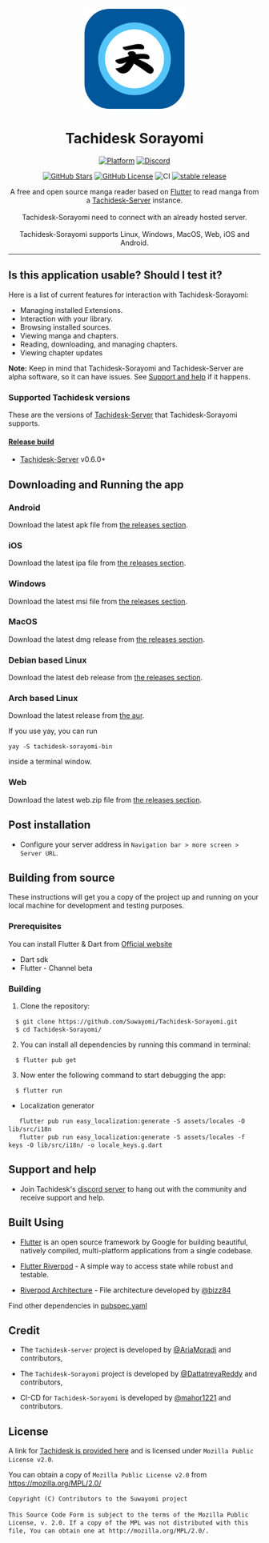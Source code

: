 <p align="center">
 <img width=200px height=200px src="assets/icons/launcher/sorayomi_icon.png" alt="Tachidesk Sorayomi logo"/>
</p>

<h1 align="center"> Tachidesk Sorayomi </h1>

<div align="center">

[![Platform](https://img.shields.io/badge/platform-Android%20%7C%20iOS%20%7C%20Linux%20%7C%20Windows%20%7C%20MacOS%20%7C%20Web-lightgrey)][release]
[![Discord](https://img.shields.io/discord/801021177333940224.svg?label=discord&labelColor=7289da&color=2c2f33&style=flat)](https://discord.gg/DDZdqZWaHA)

</div>

<div align="center">

[![GitHub Stars](https://img.shields.io/github/stars/Suwayomi/Tachidesk-Sorayomi)](https://github.com/Suwayomi/Tachidesk-Sorayomi)
[![GitHub License](https://img.shields.io/github/license/Suwayomi/Tachidesk-Sorayomi)](https://github.com/Suwayomi/Tachidesk-Sorayomi/blob/main/LICENSE)
![CI](https://github.com/Suwayomi/Tachidesk-Sorayomi/actions/workflows/publish.yml/badge.svg)
[![stable release](https://img.shields.io/github/release/Suwayomi/Tachidesk-Sorayomi.svg?maxAge=3600&label=download)](https://github.com/Suwayomi/Tachidesk-Sorayomi/releases)

</div>



<p align="center">
A free and open source manga reader based on <a href="https://flutter.dev/">Flutter</a> to read manga from a <a href="https://github.com/Suwayomi/Tachidesk-Server">Tachidesk-Server</a> instance.</br></br>
Tachidesk-Sorayomi need to connect with an already hosted server.</br></br>
Tachidesk-Sorayomi supports Linux, Windows, MacOS, Web, iOS and Android.
</p>

---

## Is this application usable? Should I test it?

Here is a list of current features for interaction with Tachidesk-Sorayomi:

- Managing installed Extensions.
- Interaction with your library.
- Browsing installed sources.
- Viewing manga and chapters.
- Reading, downloading, and managing chapters.
- Viewing chapter updates

**Note:** Keep in mind that Tachidesk-Sorayomi and Tachidesk-Server are alpha software, so it can have issues. See [Support and help](#support-and-help) if it happens.


### Supported Tachidesk versions

These are the versions of [Tachidesk-Server][tachidesk-server] that Tachidesk-Sorayomi supports.

#### [Release build][release]

- [Tachidesk-Server][tachidesk-server] v0.6.0+


## Downloading and Running the app

### Android

Download the latest apk file from [the releases section][release].


### iOS

Download the latest ipa file from [the releases section][release].

### Windows

Download the latest msi file from [the releases section][release].

### MacOS

Download the latest dmg release from [the releases section][release].

### Debian based Linux

Download the latest deb release from [the releases section][release].

### Arch based Linux

Download the latest release from [the aur](https://aur.archlinux.org/packages/tachidesk-sorayomi-bin).

If you use yay, you can run
```
yay -S tachidesk-sorayomi-bin
```
inside a terminal window.

### Web

Download the latest web.zip file from [the releases section][release].


## Post installation

  - Configure your server address in `Navigation bar > more screen > Server URL`.

## Building from source

These instructions will get you a copy of the project up and running on your local machine for development and testing purposes.

### Prerequisites

You can install Flutter & Dart from [Official website](https://docs.flutter.dev/get-started/install)

  - Dart sdk
  - Flutter - Channel beta

### Building

1.  Clone the repository:

```
  $ git clone https://github.com/Suwayomi/Tachidesk-Sorayomi.git
  $ cd Tachidesk-Sorayomi/
```
2.  You can install all dependencies by running this command in terminal:

```
  $ flutter pub get
```

3.  Now enter the following command to start debugging the app:

```
  $ flutter run
```

-  Localization generator
```
   flutter pub run easy_localization:generate -S assets/locales -O lib/src/i18n
   flutter pub run easy_localization:generate -S assets/locales -f keys -O lib/src/i18n/ -o locale_keys.g.dart
```

## Support and help

-   Join Tachidesk's [discord server](https://discord.gg/DDZdqZWaHA) to hang out with the community and receive support and help.


## Built Using

- [Flutter](https://flutter.dev/) is an open source framework by Google for building beautiful, natively compiled, multi-platform applications from a single codebase.

- [Flutter Riverpod](https://pub.dev/packages/riverpod/) - A simple way to access state while robust and testable.

- [Riverpod Architecture](https://codewithandrea.com/articles/flutter-app-architecture-riverpod-introduction/) - File architecture developed by [@bizz84](https://github.com/bizz84)

Find other dependencies in [pubspec.yaml](pubspec.yaml)

## Credit

- The `Tachidesk-server` project is developed by [@AriaMoradi](https://github.com/AriaMoradi) and contributors,

- The `Tachidesk-Sorayomi` project is developed by [@DattatreyaReddy](https://github.com/DattatreyaReddy) and contributors,

- CI-CD for `Tachidesk-Sorayomi` is developed by [@mahor1221](https://github.com/mahor1221) and contributors.


## License

A link for [Tachidesk is provided here](https://github.com/Suwayomi/Tachidesk) and is licensed under `Mozilla Public License v2.0`.

You can obtain a copy of `Mozilla Public License v2.0` from https://mozilla.org/MPL/2.0/


    Copyright (C) Contributors to the Suwayomi project

    This Source Code Form is subject to the terms of the Mozilla Public
    License, v. 2.0. If a copy of the MPL was not distributed with this
    file, You can obtain one at http://mozilla.org/MPL/2.0/.


[release]: https://github.com/Suwayomi/Tachidesk-Sorayomi/releases
[tachidesk-server]: https://github.com/Suwayomi/Tachidesk-Server
[tachidesk-server-preview]: https://github.com/Suwayomi/Tachidesk-Server-preview/releases
